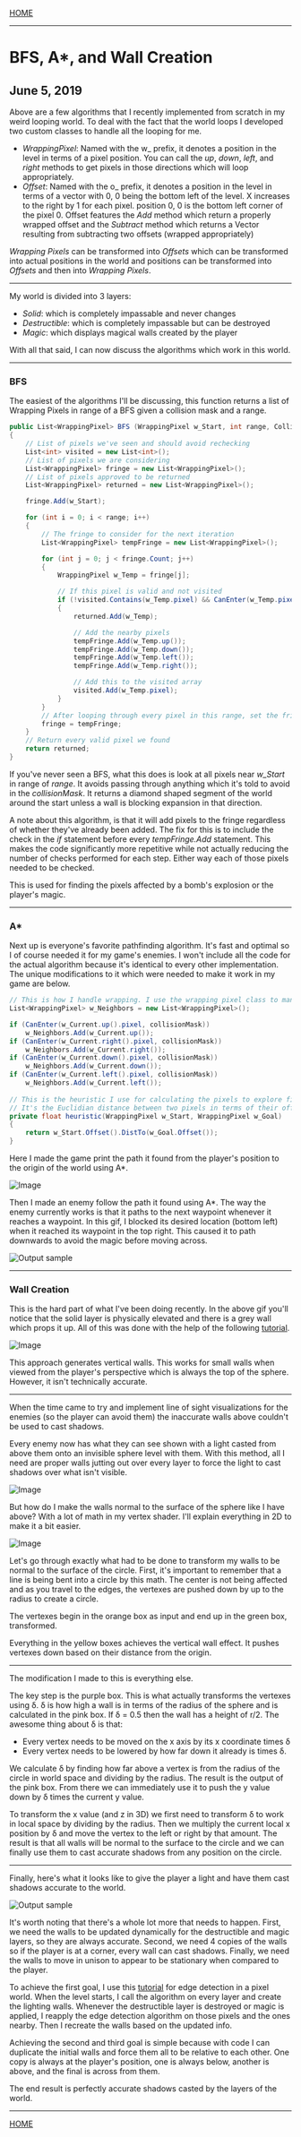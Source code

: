 
[HOME](https://avijr.com)

---

# BFS, A*, and Wall Creation
## June 5, 2019

Above are a few algorithms that I recently implemented from scratch in my weird looping world. To deal with the fact that the world loops I developed two custom classes to handle all the looping for me.

- *WrappingPixel*: Named with the w_ prefix, it denotes a position in the level in terms of a pixel position. You can call the *up*, *down*, *left*, and *right* methods to get pixels in those directions which will loop appropriately.
- *Offset*: Named with the o_ prefix, it denotes a position in the level in terms of a vector with 0, 0 being the bottom left of the level. X increases to the right by 1 for each pixel. position 0, 0 is the bottom left corner of the pixel 0. Offset features the *Add* method which return a properly wrapped offset and the *Subtract* method which returns a Vector resulting from subtracting two offsets (wrapped appropriately)

*Wrapping Pixels* can be transformed into *Offsets* which can be transformed into actual positions in the world and positions can be transformed into *Offsets* and then into *Wrapping Pixels*.

---

My world is divided into 3 layers:

- *Solid*: which is completely impassable and never changes
- *Destructible*: which is completely impassable but can be destroyed
- *Magic*: which displays magical walls created by the player

With all that said, I can now discuss the algorithms which work in this world.

---

### BFS

The easiest of the algorithms I'll be discussing, this function returns a list of Wrapping Pixels in range of a BFS given a collision mask and a range.

```c#
public List<WrappingPixel> BFS (WrappingPixel w_Start, int range, CollisionMask collisionMask)
{
    // List of pixels we've seen and should avoid rechecking
    List<int> visited = new List<int>();
    // List of pixels we are considering
    List<WrappingPixel> fringe = new List<WrappingPixel>();
    // List of pixels approved to be returned
    List<WrappingPixel> returned = new List<WrappingPixel>();

    fringe.Add(w_Start);

    for (int i = 0; i < range; i++)
    {
        // The fringe to consider for the next iteration
        List<WrappingPixel> tempFringe = new List<WrappingPixel>();

        for (int j = 0; j < fringe.Count; j++)
        {
            WrappingPixel w_Temp = fringe[j];

            // If this pixel is valid and not visited
            if (!visited.Contains(w_Temp.pixel) && CanEnter(w_Temp.pixel, collisionMask))
            {
                returned.Add(w_Temp);

                // Add the nearby pixels
                tempFringe.Add(w_Temp.up());
                tempFringe.Add(w_Temp.down());
                tempFringe.Add(w_Temp.left());
                tempFringe.Add(w_Temp.right());

                // Add this to the visited array
                visited.Add(w_Temp.pixel);
            }
        }
        // After looping through every pixel in this range, set the fringe to all potential candidates
        fringe = tempFringe;
    }
    // Return every valid pixel we found
    return returned;
}
```

If you've never seen a BFS, what this does is look at all pixels near *w_Start* in range of *range*. It avoids passing through anything which it's told to avoid in the *collisionMask*. It returns a diamond shaped segment of the world around the start unless a wall is blocking expansion in that direction.

A note about this algorithm, is that it will add pixels to the fringe regardless of whether they've already been added. The fix for this is to include the check in the *if* statement before every *tempFringe.Add* statement. This makes the code significantly more repetitive while not actually reducing the number of checks performed for each step. Either way each of those pixels needed to be checked.

This is used for finding the pixels affected by a bomb's explosion or the player's magic.

---

### A*

Next up is everyone's favorite pathfinding algorithm. It's fast and optimal so I of course needed it for my game's enemies. I won't include all the code for the actual algorithm because it's identical to every other implementation. The unique modifications to it which were needed to make it work in my game are below.

```c#
// This is how I handle wrapping. I use the wrapping pixel class to manage it for me
List<WrappingPixel> w_Neighbors = new List<WrappingPixel>();

if (CanEnter(w_Current.up().pixel, collisionMask))
    w_Neighbors.Add(w_Current.up());
if (CanEnter(w_Current.right().pixel, collisionMask))
    w_Neighbors.Add(w_Current.right());
if (CanEnter(w_Current.down().pixel, collisionMask))
    w_Neighbors.Add(w_Current.down());
if (CanEnter(w_Current.left().pixel, collisionMask))
    w_Neighbors.Add(w_Current.left());
    
// This is the heuristic I use for calculating the pixels to explore first
// It's the Euclidian distance between two pixels in terms of their offsets
private float heuristic(WrappingPixel w_Start, WrappingPixel w_Goal)
{
    return w_Start.Offset().DistTo(w_Goal.Offset());
}
```

Here I made the game print the path it found from the player's position to the origin of the world using A*.

![Image](/images/AStar.png)

Then I made an enemy follow the path it found using A*. The way the enemy currently works is that it paths to the next waypoint whenever it reaches a waypoint. In this gif, I blocked its desired location (bottom left) when it reached its waypoint in the top right. This caused it to path downwards to avoid the magic before moving across.

![Output sample](https://github.com/Polaros/AVI/raw/master/gifs/Pathing.gif)

---

### Wall Creation

This is the hard part of what I've been doing recently. In the above gif you'll notice that the solid layer is physically elevated and there is a grey wall which props it up. All of this was done with the help of the following [tutorial](https://www.youtube.com/watch?v=AsR0-wCTJl8&list=PLFt_AvWsXl0eZgMK_DT5_biRkWXftAOf9&index=4).

![Image](/images/Vertical.png)

This approach generates vertical walls. This works for small walls when viewed from the player's perspective which is always the top of the sphere. However, it isn't technically accurate.

---

When the time came to try and implement line of sight visualizations for the enemies (so the player can avoid them) the inaccurate walls above couldn't be used to cast shadows.

Every enemy now has what they can see shown with a light casted from above them onto an invisible sphere level with them. With this method, all I need are proper walls jutting out over every layer to force the light to cast shadows over what isn't visible.

![Image](/images/Angled.png)

But how do I make the walls normal to the surface of the sphere like I have above? With a lot of math in my vertex shader. I'll explain everything in 2D to make it a bit easier.

![Image](/images/VertexShaderMath.png)

Let's go through exactly what had to be done to transform my walls to be normal to the surface of the circle. First, it's important to remember that a line is being bent into a circle by this math. The center is not being affected and as you travel to the edges, the vertexes are pushed down by up to the radius to create a circle.

The vertexes begin in the orange box as input and end up in the green box, transformed.

Everything in the yellow boxes achieves the vertical wall effect. It pushes vertexes down based on their distance from the origin.

---

The modification I made to this is everything else.

The key step is the purple box. This is what actually transforms the vertexes using &delta;. &delta; is how high a wall is in terms of the radius of the sphere and is calculated in the pink box. If &delta; = 0.5 then the wall has a height of r/2. The awesome thing about &delta; is that:

- Every vertex needs to be moved on the x axis by its x coordinate times &delta;
- Every vertex needs to be lowered by how far down it already is times &delta;.

We calculate &delta; by finding how far above a vertex is from the radius of the circle in world space and dividing by the radius. The result is the output of the pink box. From there we can immediately use it to push the y value down by &delta; times the current y value.

To transform the x value (and z in 3D) we first need to transform &delta; to work in local space by dividing by the radius. Then we multiply the current local x position by &delta; and move the vertex to the left or right by that amount. The result is that all walls will be normal to the surface to the circle and we can finally use them to cast accurate shadows from any position on the circle.

---

Finally, here's what it looks like to give the player a light and have them cast shadows accurate to the world.

![Output sample](https://github.com/Polaros/AVI/raw/master/gifs/Lighting.gif)

It's worth noting that there's a whole lot more that needs to happen. First, we need the walls to be updated dynamically for the destructible and magic layers, so they are always accurate. Second, we need 4 copies of the walls so if the player is at a corner, every wall can cast shadows. Finally, we need the walls to move in unison to appear to be stationary when compared to the player.

To achieve the first goal, I use this [tutorial](https://www.youtube.com/watch?v=fc3nnG2CG8U) for edge detection in a pixel world. When the level starts, I call the algorithm on every layer and create the lighting walls. Whenever the destructible layer is destroyed or magic is applied, I reapply the edge detection algorithm on those pixels and the ones nearby. Then I recreate the walls based on the updated info.

Achieving the second and third goal is simple because with code I can duplicate the initial walls and force them all to be relative to each other. One copy is always at the player's position, one is always below, another is above, and the final is across from them.

The end result is perfectly accurate shadows casted by the layers of the world.

---

[HOME](https://avijr.com)
